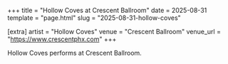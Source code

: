+++
title = "Hollow Coves at Crescent Ballroom"
date = 2025-08-31
template = "page.html"
slug = "2025-08-31-hollow-coves"

[extra]
artist = "Hollow Coves"
venue = "Crescent Ballroom"
venue_url = "https://www.crescentphx.com"
+++

Hollow Coves performs at Crescent Ballroom.
